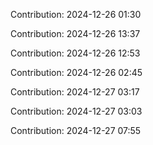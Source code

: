 Contribution: 2024-12-26 01:30

Contribution: 2024-12-26 13:37

Contribution: 2024-12-26 12:53

Contribution: 2024-12-26 02:45

Contribution: 2024-12-27 03:17

Contribution: 2024-12-27 03:03

Contribution: 2024-12-27 07:55

